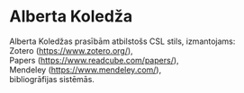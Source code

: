 # Alberta Koledža

Alberta Koledžas prasībām atbilstošs CSL stils, izmantojams:<br>
Zotero (https://www.zotero.org/),<br>
Papers (https://www.readcube.com/papers/),<br>
Mendeley (https://www.mendeley.com/),<br>
bibliogrāfijas sistēmās.
